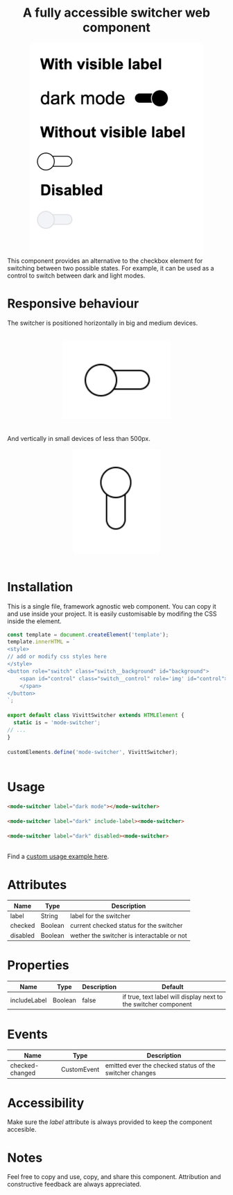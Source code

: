 <div align="center">

# A fully accessible switcher web component

<img src="./assets/switcher.png" alt="switcher component being clicked and changing from off to on, and back to off state" height="auto" width="400"/>
</div>
This component provides an alternative to the checkbox element for switching between two possible states. For example, it can be used as a control to switch between dark and light modes.
<br/>

# Responsive behaviour
The switcher is positioned horizontally in big and medium devices. 
<br/>
<br/>
<div align="center">
<img src="./assets/horizontal.png" alt="switcher component on big devices" height="auto" width="250"/>
</div>
<br/>
<br/>
And vertically in small devices of less than 500px.
<br/>
<br/>
<div align="center">
<img src="./assets/vertical.png" alt="switcher component off small devices" height="auto" width="200"/>
<br/>
<br/>
</div>


# Installation
This is a single file, framework agnostic web component. You can copy it and use inside your project. It is easily customisable by modifing the CSS inside the <style></style> element. 
```javascript
const template = document.createElement('template');
template.innerHTML = `
<style>
// add or modify css styles here
</style>
<button role="switch" class="switch__background" id="background">
    <span id="control" class="switch__control" role='img' id="control"> 
    </span>
</button>
`;

export default class VivittSwitcher extends HTMLElement {
  static is = 'mode-switcher';
// ...
}

customElements.define('mode-switcher', VivittSwitcher);
 
```
# Usage
```html
<mode-switcher label="dark mode"></mode-switcher>
    
<mode-switcher label="dark" include-label><mode-switcher>

<mode-switcher label="dark" disabled><mode-switcher>
 
```
Find a [custom usage example here](https://www.viviyanez.dev/).

# Attributes
| Name | Type | Description | 
| ---- | ---- | ----------- |
| label | String | label for the switcher | 
| checked | Boolean | current checked status for the switcher |
| disabled | Boolean | wether the switcher is interactable or not |

# Properties
| Name | Type | Description | Default |
| ---- | ---- | ----------- | -------- |
| includeLabel | Boolean | false | if true, text label will display next to the switcher component | false |

# Events
| Name | Type | Description |
| ---- | ---- | ----------- | 
| checked-changed | CustomEvent | emitted ever the checked status of the switcher changes

# Accessibility
Make sure the *label* attribute is always provided to keep the component accesible.

# Notes
Feel free to copy and use, copy, and share this component. Attribution and constructive feedback are always appreciated.
